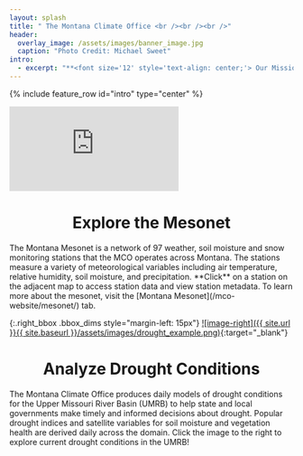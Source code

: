 ```yaml
---
layout: splash
title: " The Montana Climate Office <br /><br /><br />"
header:
  overlay_image: /assets/images/banner_image.jpg
  caption: "Photo Credit: Michael Sweet"
intro: 
  - excerpt: "**<font size='12' style='text-align: center;'> Our Mission</font>** <br /> The Montana Climate Office aims to provide high-quality, timely, relevant, and scientifically based climate, drought and water resources information information and services to Montanans. As Montana's official climate data stewards, we strive to provide information for specific sectors of interest by either geography or industry, and assist stakeholders in adapting climate products to their needs."
---
```


{% include feature_row id="intro" type="center" %}

<div class="left_bbox bbox_dims"><iframe class="iframe_size" src="https://mesonet.climate.umt.edu/api/v2/map/stations/" frameborder="0px" float="left" scrolling="no"></iframe></div>

<h1 style="text-align: center;">Explore the Mesonet</h1>
The Montana Mesonet is a network of 97 weather, soil moisture and snow monitoring stations that the MCO operates across Montana. The stations measure a variety of meteorological variables including air temperature, relative humidity, soil moisture, and precipitation. **Click** on a station on the adjacent map to access station data and view station metadata. To learn more about the mesonet, visit the [Montana Mesonet](/mco-website/mesonet/) tab.

<!-- This makes a nice horizontal rule between sections. -->
<div class="feature__wrapper"></div>

{:.right_bbox .bbox_dims style="margin-left: 15px"}
[![image-right]({{ site.url }}{{ site.baseurl }}/assets/images/drought_example.png)](https://drought.climate.umt.edu/){:target="_blank"}

<h1 style="text-align: center;">Analyze Drought Conditions</h1>
The Montana Climate Office produces daily models of drought conditions for the Upper Missouri River Basin (UMRB) to help state and local governments make timely and informed decisions about drought. Popular drought indices and satellite variables for soil moisture and vegetation health are derived daily across the domain. Click the image to the right to explore current drought conditions in the UMRB!

<!-- This makes a nice horizontal rule between sections. -->
<div class="feature__wrapper"></div>

<!-- <div class='jekyll-twitter-plugin scroll_box left_bbox bbox_dims' align="left">
    {% twitter https://twitter.com/mt_climate maxwidth=1000 limit=5 %}
</div>

<h1 style="text-align: center;">Follow us on Twitter</h1>
Stay up to date on the latest news regarding the Montana Climate Office by following our Twitter account! Our Twitter gives updates of new station installations, provides weather and climate updates across Montana, and gives overviews of in-depth analyses of climate in Montana.  -->